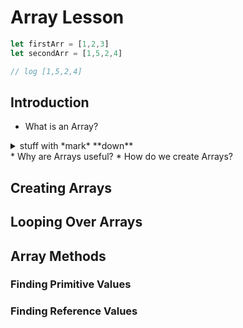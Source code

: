 # Array Lesson
```js
let firstArr = [1,2,3]
let secondArr = [1,5,2,4]

// log [1,5,2,4]
```
## Introduction
  * What is an Array?
  <details><summary>stuff with *mark* **down**</summary><p>
  ## _formatted_ **heading** with [a](link)
  ---
  {{standard 3-backtick code block omitted from here due to escaping issues}}
  ---
  Collapsible until here.
  </p></details>
  * Why are Arrays useful?
  * How do we create Arrays?


## Creating Arrays

## Looping Over Arrays

## Array Methods
  ### Finding Primitive Values
  ### Finding Reference Values


